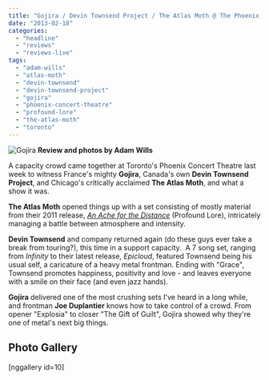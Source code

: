 ```yaml
---
title: "Gojira / Devin Townsend Project / The Atlas Moth @ The Phoenix, Toronto, ON, February 13, 2013"
date: "2013-02-18"
categories: 
  - "headline"
  - "reviews"
  - "reviews-live"
tags: 
  - "adam-wills"
  - "atlas-moth"
  - "devin-townsend"
  - "devin-townsend-project"
  - "gojira"
  - "phoenix-concert-theatre"
  - "profound-lore"
  - "the-atlas-moth"
  - "toronto"
---
```


![Gojira](http://www.hellbound.ca/wp-content/uploads/2013/02/Gojira07-590x393.jpg) **Review and photos by Adam Wills**

A capacity crowd came together at Toronto's Phoenix Concert Theatre last week to witness France's mighty **Gojira**, Canada's own **Devin Townsend Project**, and Chicago's critically acclaimed **The Atlas Moth**, and what a show it was.

**The Atlas Moth** opened things up with a set consisting of mostly material from their 2011 release, [_An Ache for the Distance_](http://www.hellbound.ca/2011/10/the-atlas-moth-an-ache-for-the-distance/) (Profound Lore), intricately managing a battle between atmosphere and intensity.

**Devin Townsend** and company returned again (do these guys ever take a break from touring?), this time in a support capacity.  A 7 song set, ranging from _Infinity_ to their latest release, _Epicloud_, featured Townsend being his usual self, a caricature of a heavy metal frontman. Ending with "Grace", Townsend promotes happiness, positivity and love - and leaves everyone with a smile on their face (and even jazz hands).

**Gojira** delivered one of the most crushing sets I've heard in a long while, and frontman **Joe Duplantier** knows how to take control of a crowd. From opener "Explosia" to closer "The Gift of Guilt", Gojira showed why they're one of metal's next big things.

## Photo Gallery

\[nggallery id=10\]
